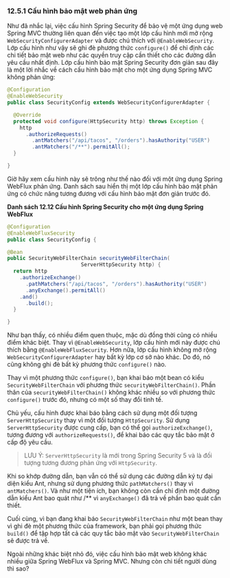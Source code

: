 ### 12.5.1 Cấu hình bảo mật web phản ứng

Như đã nhắc lại, việc cấu hình Spring Security để bảo vệ một ứng dụng web Spring MVC thường liên quan đến việc tạo một lớp cấu hình mới mở rộng `WebSecurityConfigurerAdapter` và được chú thích với `@EnableWebSecurity`. Lớp cấu hình như vậy sẽ ghi đè phương thức `configure()` để chỉ định các chi tiết bảo mật web như các quyền truy cập cần thiết cho các đường dẫn yêu cầu nhất định. Lớp cấu hình bảo mật Spring Security đơn giản sau đây là một lời nhắc về cách cấu hình bảo mật cho một ứng dụng Spring MVC không phản ứng:

```java
@Configuration
@EnableWebSecurity
public class SecurityConfig extends WebSecurityConfigurerAdapter {

  @Override
  protected void configure(HttpSecurity http) throws Exception {
    http
      .authorizeRequests()
        .antMatchers("/api/tacos", "/orders").hasAuthority("USER")
        .antMatchers("/**").permitAll();
  }

}
```

Giờ hãy xem cấu hình này sẽ trông như thế nào đối với một ứng dụng Spring WebFlux phản ứng. Danh sách sau hiển thị một lớp cấu hình bảo mật phản ứng có chức năng tương đương với cấu hình bảo mật đơn giản trước đó.

**Danh sách 12.12 Cấu hình Spring Security cho một ứng dụng Spring WebFlux**

```java
@Configuration
@EnableWebFluxSecurity
public class SecurityConfig {

@Bean
public SecurityWebFilterChain securityWebFilterChain(
                        ServerHttpSecurity http) {
  return http
    .authorizeExchange()
      .pathMatchers("/api/tacos", "/orders").hasAuthority("USER")
      .anyExchange().permitAll()
    .and()
      .build();
  }

}
```

Như bạn thấy, có nhiều điểm quen thuộc, mặc dù đồng thời cũng có nhiều điểm khác biệt. Thay vì `@EnableWebSecurity`, lớp cấu hình mới này được chú thích bằng `@EnableWebFluxSecurity`. Hơn nữa, lớp cấu hình không mở rộng `WebSecurityConfigurerAdapter` hay bất kỳ lớp cơ sở nào khác. Do đó, nó cũng không ghi đè bất kỳ phương thức `configure()` nào.

Thay vì một phương thức `configure()`, bạn khai báo một bean có kiểu `SecurityWebFilterChain` với phương thức `securityWebFilterChain()`. Phần thân của `securityWebFilterChain()` không khác nhiều so với phương thức `configure()` trước đó, nhưng có một số thay đổi tinh tế.

Chủ yếu, cấu hình được khai báo bằng cách sử dụng một đối tượng `ServerHttpSecurity` thay vì một đối tượng `HttpSecurity`. Sử dụng `ServerHttpSecurity` được cung cấp, bạn có thể gọi `authorizeExchange()`, tương đương với `authorizeRequests()`, để khai báo các quy tắc bảo mật ở cấp độ yêu cầu.

> LƯU Ý: `ServerHttpSecurity` là mới trong Spring Security 5 và là đối tượng tương đương phản ứng với `HttpSecurity`.

Khi so khớp đường dẫn, bạn vẫn có thể sử dụng các đường dẫn ký tự đại diện kiểu Ant, nhưng sử dụng phương thức `pathMatchers()` thay vì `antMatchers()`. Và như một tiện ích, bạn không còn cần chỉ định một đường dẫn kiểu Ant bao quát như /** vì `anyExchange()` đã trả về phần bao quát cần thiết.

Cuối cùng, vì bạn đang khai báo `SecurityWebFilterChain` như một bean thay vì ghi đè một phương thức của framework, bạn phải gọi phương thức `build()` để tập hợp tất cả các quy tắc bảo mật vào `SecurityWebFilterChain` sẽ được trả về.

Ngoài những khác biệt nhỏ đó, việc cấu hình bảo mật web không khác nhiều giữa Spring WebFlux và Spring MVC. Nhưng còn chi tiết người dùng thì sao?
